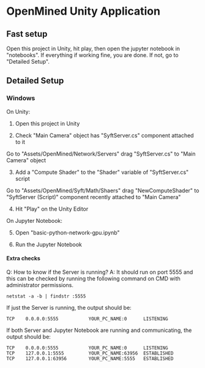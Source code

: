 OpenMined Unity Application
=============================================

## Fast setup

Open this project in Unity, hit play, then open the jupyter notebook in "notebooks". If everything if working fine, you are done. If not, go to "Detailed Setup".

## Detailed Setup

### Windows

On Unity:

1. Open this project in Unity

2. Check "Main Camera" object has "SyftServer.cs" component attached to it

Go to "Assets/OpenMined/Network/Servers" drag "SyftServer.cs" to "Main Camera" object

3. Add a "Compute Shader" to the "Shader" variable of "SyftServer.cs" script

Go to "Assets/OpenMined/Syft/Math/Shaers" drag "NewComputeShader" to "SyftServer (Script)" component recently attached to "Main Camera"

4. Hit "Play" on the Unity Editor

On Jupyter Notebook:

5. Open "basic-python-network-gpu.ipynb" 

6. Run the Jupyter Notebook

#### Extra checks

Q: How to know if the Server is running?
A: It should run on port 5555 and this can be checked by running the following command on CMD with administrator permissions.
```
netstat -a -b | findstr :5555
```
If just the Server is running, the output should be:
```
TCP    0.0.0.0:5555           YOUR_PC_NAME:0      LISTENING
```
If both Server and Jupyter Notebook are running and communicating, the output should be:
```
TCP    0.0.0.0:5555           YOUR_PC_NAME:0      LISTENING
TCP    127.0.0.1:5555         YOUR_PC_NAME:63956  ESTABLISHED
TCP    127.0.0.1:63956        YOUR_PC_NAME:5555   ESTABLISHED
```

